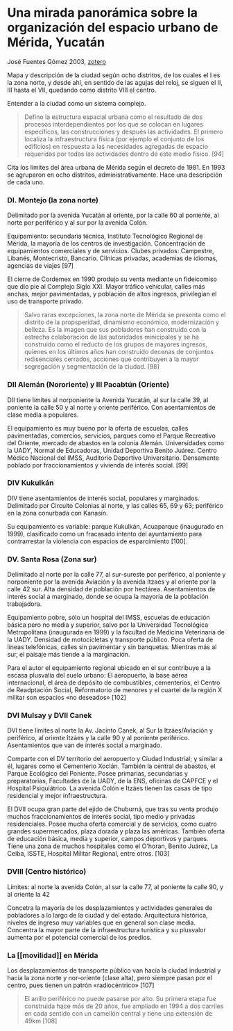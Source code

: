 # Una mirada panorámica sobre la organización del espacio urbano de Mérida, Yucatán
José Fuentes Gómez 2003, [zotero](zotero://select/items/@fuentesgomez2003)

Mapa y descripción de la ciudad según ocho distritos, de los cuales el I es la zona norte, y desde ahí, en sentido de las agujas del reloj, se siguen el II, III hasta el VII, quedando como distrito VIII el centro.

Entender a la ciudad como un sistema complejo.

> Defino la estructura espacial urbana como el resultado de dos procesos interdependientes por los que se colocan en lugares específicos, las construcciones y después las actividades. El primero localiza la infraestructura física (por ejemplo el conjunto de los edificios) en respuesta a las necesidades agregadas de espacio requeridas por todas las actividades dentro de este medio físico. [94]

Cita los límites del área urbana de Mérida según el decreto de 1981. En 1993 se agruparon en ocho distritos, administrativamente. Hace una descripción de cada uno.

### DI. Montejo (la zona norte)

Delimitado por la avenida Yucatán al oriente, por la calle 60 al poniente, al norte por periférico y al sur por la avenida Colón.

Equipamiento: secundaria técnica, Instituto Tecnológico Regional de Mérida, la mayoría de los centros de investigación. Concentración de equipamientos comerciales y de servicios. Clubes privados: Campestre, Libanés, Montecristo, Bancario. Clínicas privadas, academias de idiomas, agencias de viajes [97]

El cierre de Cordemex en 1990 produjo su venta mediante un fideicomiso que dio pie al Complejo Siglo XXI. Mayor tráfico vehícular, calles más anchas, mejor pavimentadas, y población de altos ingresos, privilegian el uso de transporte privado.

>Salvo raras excepciones, la zona norte de Mérida se presenta como el distrito de la propsperidad, dinamismo económico, modernización y belleza. Es la imagen que sus pobladores han construido con la estrecha colaboración de las autoridades minicipales y se ha construido como el reducto de los grupos de mayores ingresos, quienes en los últimos años han construido decenas de conjuntos redisenciales cerrados, acciones que contribuyen a la mayor segregación y segmentación de la ciudad. [98]

### DII Alemán (Nororiente) y III Pacabtún (Oriente)

DII tiene límites al norponiente la Avenida Yucatán, al sur la calle 39, al poniente la calle 50 y al norte y oriente periférico. Con asentamientos de clase media a populares.

El equipamiento es muy bueno por la oferta de escuelas, calles pavimentadas, comercios, servicios, parques como el Parque Recreativo del Oriente, mercado de abastos en la colonia Alemán. Universidades como la UADY, Normal de Educadoras, Unidad Deportiva Benito Juárez. Centro Médico Nacional del IMSS, Auditorio Deportivo Universitario. Densamente poblado por fraccionamientos y vivienda de interés social. [99]

### DIV Kukulkán

DIV tiene asentamientos de interés social, populares y marginados. Delimitado por Circuito Colonias al norte, y las calles 65, 69 y 63; periférico en la zona conurbada con Kanasín.

Su equipamiento es variable: parque Kukulkán, Acuaparque (inaugurado en 1999), clasificado como un fracasado intento del ayuntamiento para contrarrestar la violencia con espacios de esparcimiento [100].

### DV. Santa Rosa (Zona sur)
Delimitado al norte por la calle 77, al sur-sureste por periférico, al poniente y norponiente por la avenida Aviación y la avenida Itzaes y al oriente por la calle 42 sur. Alta densidad de población por hectárea. Asentamientos de interés social a marginado, donde se ocupa la mayoría de la población trabajadora.

Equipamiento pobre, sólo un hospital del IMSS, escuelas de educación básica pero no media y superior, salvo por la Universidad Tecnológica Metropolitana (inaugurada en 1999) y la facultad de Medicina Veterinaria de la UADY. Densidad de motocicletas y transporte público. Poca oferta de líneas telefónicas, calles sin pavimentar y sin banquetas. Mientras más al sur, el paisaje más tiende a la marginación.

Para el autor el equipamiento regional ubicado en el sur contribuye a la escasa plusvalía del suelo urbano: El aeropuerto, la base aérea internacional, el área de depósito de combustibles, cementerios, el Centro de Readptación Social, Reformatorio de menores y el cuartel de la región X militar son espacios «no deseados» [102]

### DVI Mulsay y DVII Canek
DVI tiene límites al norte la Av. Jacinto Canek, al Sur la Itzáes/Aviación y periférico, al oriente Itzáes y la calle 90 y al poniente periférico. Asentamientos que van de interés social a marginado.

Comparte con el DV territorio del aeropuerto y Ciudad Industrial; y similar a él, lugares como el Cementerio Xoclán. También la central de abastos, el Parque Ecológico del Poniente. Posee primarias, secundarias y preparatorias, Facultades de la UADY, de la ENS, oficinas de CAPFCE y el Hospital Psiquiátrico. La avenida Colón e Itzáes tienen las casas de tipo residencial y mejor infraestructura.

El DVII ocupa gran parte del ejido de Chuburná, que tras su venta produjo muchos fraccionamientos de interés social, tipo medio y privadas residenciales. Posee mucha oferta comercial y de servicios, como cuatro grandes supermercados, plaza dorada y plaza las américas. También oferta de educación básica, media y superior, campos deportivos y parques. Tiene una zona de muchos hospitales como el O'horan, Benito Juárez, La Ceiba, ISSTE, Hospital Militar Regional, entre otros. [103]

### DVIII (Centro histórico)
Límites: al norte la avenida Colón, al sur la calle 77, al poniente la calle 90, y al oriente la 42

Concetra la mayoría de los desplazamientos y actividades generales de pobladores a lo largo de la ciudad y del estado. Arquitectura histórica, niveles de ingreso muy variables que en general son clase media. Concentra la mayor parte de la infraestructura turística y su plusvalor aumenta por el potencial comercial de los predios.

### La [[movilidad]] en Mérida

Los desplazamientos de transporte público van hacia la ciudad industrial y hacia la zona norte y nor-oriente (clase alta), pero siempre pasan por el centro, pues tienen un patrón «radiocéntrico» [107]

> El anillo periférico no puede pasarse por alto. Su primera etapa fue construida hace más de 20 años, fue ampliado en 1994 a dos carriles en cada sentido con un camellón central y tiene una extensión de 49km [108]

